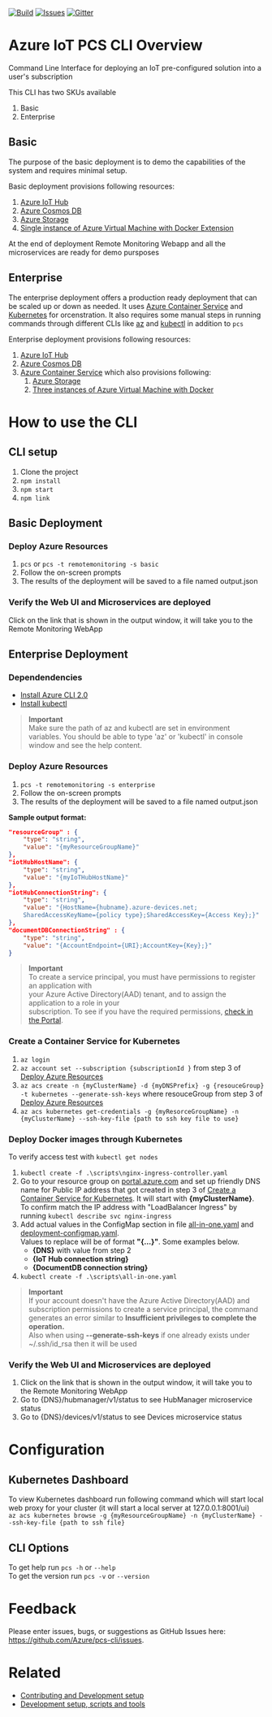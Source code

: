 [![Build][build-badge]][build-url]
[![Issues][issues-badge]][issues-url]
[![Gitter][gitter-badge]][gitter-url]

# Azure IoT PCS CLI Overview

Command Line Interface for deploying an IoT pre-configured solution into a user's subscription

This CLI has two SKUs available
1. Basic
2. Enterprise

## Basic
The purpose of the basic deployment is to demo the capabilities of the system and requires minimal setup. 

Basic deployment provisions following resources:
1. [Azure IoT Hub](https://azure.microsoft.com/en-us/services/iot-hub/)
1. [Azure Cosmos DB](https://docs.microsoft.com/en-us/azure/cosmos-db/create-documentdb-dotnet)
1. [Azure Storage](https://azure.microsoft.com/en-us/services/storage/)
1. [Single instance of Azure Virtual Machine with Docker Extension](https://azure.microsoft.com/en-us/services/virtual-machines/)

At the end of deployment Remote Monitoring Webapp and all the microservices are ready for demo pursposes

## Enterprise
The enterprise deployment offers a production ready deployment that can be scaled up or down as needed. It uses [Azure Container Service](https://azure.microsoft.com/en-us/services/container-service/) and [Kubernetes](https://kubernetes.io/) for orcenstration. It also requires some manual steps in running commands through different CLIs like [az](https://docs.microsoft.com/en-us/cli/azure/install-azure-cli) and [kubectl](https://docs.microsoft.com/en-us/cli/azure/install-azure-cli) in addition to ```pcs```

Enterprise deployment provisions following resources:
1. [Azure IoT Hub](https://azure.microsoft.com/en-us/services/iot-hub/)
1. [Azure Cosmos DB](https://docs.microsoft.com/en-us/azure/cosmos-db/create-documentdb-dotnet)
1. [Azure Container Service](https://azure.microsoft.com/en-us/services/container-service/)  which also provisions following:
    1. [Azure Storage](https://azure.microsoft.com/en-us/services/storage/)
    1. [Three instances of Azure Virtual Machine with Docker](https://azure.microsoft.com/en-us/services/virtual-machines/)

# How to use the CLI

## CLI setup
1) Clone the project
3) `npm install`
4) `npm start`
5) `npm link`

## Basic Deployment
### Deploy Azure Resources

1) `pcs` or `pcs -t remotemonitoring -s basic`
2) Follow the on-screen prompts
3) The results of the deployment will be saved to a file named output.json 

### Verify the Web UI and Microservices are deployed
Click on the link that is shown in the output window, it will take you to the Remote Monitoring WebApp

## Enterprise Deployment
### Dependendencies

- [Install Azure CLI 2.0](https://docs.microsoft.com/en-us/cli/azure/install-azure-cli)
- [Install kubectl](https://kubernetes.io/docs/tasks/tools/install-kubectl/)

> **Important** \
Make sure the path of az and kubectl are set in environment variables. You should be able to type 'az' or 'kubectl' in console window and see the help content.

### Deploy Azure Resources

1) `pcs -t remotemonitoring -s enterprise`
2) Follow the on-screen prompts
3) The results of the deployment will be saved to a file named output.json 

**Sample output format:**
```json
"resourceGroup" : {
    "type": "string",
    "value": "{myResourceGroupName}"
},
"iotHubHostName": {
    "type": "string",
    "value": "{myIoTHubHostName}"
},
"iotHubConnectionString": {
    "type": "string",
    "value": "{HostName={hubname}.azure-devices.net;
    SharedAccessKeyName={policy type};SharedAccessKey={Access Key};}"
},
"documentDBConnectionString" : {
    "type": "string",
    "value": "{AccountEndpoint={URI};AccountKey={Key};}"
}
```

> **Important** \
To create a service principal, you must have permissions to register an application with \
your Azure Active Directory(AAD) tenant, and to assign the application to a role in your \
subscription. To see if you have the required permissions, [check in the Portal](https://docs.microsoft.com/en-us/azure/azure-resource-manager/resource-group-create-service-principal-portal#required-permissions).

### Create a Container Service for Kubernetes
1) `az login`
2) `az account set --subscription {subscriptionId }` from step 3 of [Deploy Azure Resources](README.md#deploy-azure-resources-1)
3) `az acs create -n {myClusterName} -d {myDNSPrefix} -g {resouceGroup} -t kubernetes --generate-ssh-keys` where resouceGroup from step 3 of [Deploy Azure Resources](README.md#deploy-azure-resources-1)
4) `az acs kubernetes get-credentials -g {myResorceGroupName} -n {myClusterName} --ssh-key-file {path to ssh key file to use}`

### Deploy Docker images through Kubernetes
To verify access test with `kubectl get nodes`
1) `kubectl create -f .\scripts\nginx-ingress-controller.yaml`
2) Go to your resource group on [portal.azure.com](http://portal.azure.com) and set up friendly DNS name for Public IP address that got created in step 3 of [Create a Container Service for Kubernetes](README.md#create-a-container-service-for-kubernetes). It will start with **{myClusterName}**. To confirm match the IP address with "LoadBalancer Ingress" by running `kubectl describe svc nginx-ingress`
3) Add actual values in the ConfigMap section in file [all-in-one.yaml](https://github.com/Azure/pcs-cli/blob/master/remotemonitoring/scripts/all-in-one.yaml) and [deployment-configmap.yaml](https://github.com/Azure/pcs-cli/blob/master/remotemonitoring/scripts/individual/deployment-configmap.yaml). \
Values to replace will be of format **"{...}"**. Some examples below.
    * **{DNS}** with value from step 2
    * **{IoT Hub connection string}**
    * **{DocumentDB connection string}**
4) `kubectl create -f .\scripts\all-in-one.yaml`

> **Important** \
If your account doesn't have the Azure Active Directory(AAD) and subscription permissions to create a service principal, the command generates an error similar to **Insufficient privileges to complete the operation.** \
Also when using **--generate-ssh-keys** if one already exists under ~/.ssh/id_rsa then it will be used

### Verify the Web UI and Microservices are deployed
1. Click on the link that is shown in the output window, it will take you to the Remote Monitoring WebApp
1. Go to {DNS}/hubmanager/v1/status to see HubManager microservice status
1. Go to {DNS}/devices/v1/status to see Devices microservice status

# Configuration

## Kubernetes Dashboard

To view Kubernetes dashboard run following command which will start local web proxy for your cluster (it will start a local server at 127.0.0.1:8001/ui) \
`az acs kubernetes browse -g {myResourceGroupName} -n {myClusterName} --ssh-key-file {path to ssh file}`

## CLI Options
To get help run `pcs -h` or `--help` \
To get the version run `pcs -v` or `--version`

# Feedback

Please enter issues, bugs, or suggestions as GitHub Issues here: https://github.com/Azure/pcs-cli/issues.

# Related

* [Contributing and Development setup](CONTRIBUTING.md)
* [Development setup, scripts and tools](DEVELOPMENT.md)

[build-badge]: https://img.shields.io/travis/Azure/iot-pcs-cli.svg
[build-url]: https://travis-ci.com/Azure/iot-pcs-cli
[issues-badge]: https://img.shields.io/github/issues/azure/iot-pcs-cli.svg
[issues-url]: https://github.com/azure/iot-pcs-cli/issues
[gitter-badge]: https://img.shields.io/gitter/room/azure/iot-pcs.js.svg
[gitter-url]: https://gitter.im/azure/iot-pcs
